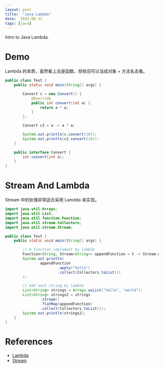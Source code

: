 ```yaml
---
layout: post
title:  "Java Lambda"
date:  2022-08-31
tags: [java]
---
```


  Intro to Java Lambda.

# Demo

  Lambda 的本质，虽然看上去是函数，但依旧可以当成对象 + 方法名去看。

```java
public class Test {
    public static void main(String[] args) {

        Convert c = new Convert() {
            @Override
            public int convert(int a) {
                return a * a;
            }
        };

        Convert c2 = a -> a * a;

        System.out.println(c.convert(10));
        System.out.println(c2.convert(10));
    }

    public interface Convert {
        int convert(int a);
    }
}
```

# Stream And Lambda

  Stream 中的处理非常适合采用 Lamdda 来实现。

```java
import java.util.Arrays;
import java.util.List;
import java.util.function.Function;
import java.util.stream.Collectors;
import java.util.stream.Stream;

public class Test {
    public static void main(String[] args) {

        // A function implement by lambda
        Function<String, Stream<String>> appendFunction = t -> Stream.of(t + " - appended");
        System.out.println(
                appendFunction
                        .apply("hello")
                        .collect(Collectors.toList())
        );

        // Add each string by lambda
        List<String> strings = Arrays.asList("hello", "world");
        List<String> strings2 = strings
                .stream()
                .flatMap(appendFunction)
                .collect(Collectors.toList());
        System.out.println(strings2);
    }
}

```

# References

* [Lambda](https://www.runoob.com/java/java8-lambda-expressions.html)
* [Stream](https://www.runoob.com/java/java8-streams.html)